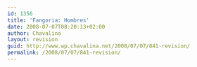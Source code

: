 ```yaml
---
id: 1356
title: 'Fangoria: Hombres'
date: 2008-07-07T08:20:13+02:00
author: Chavalina
layout: revision
guid: http://www.wp.chavalina.net/2008/07/07/841-revision/
permalink: /2008/07/07/841-revision/
---
```

